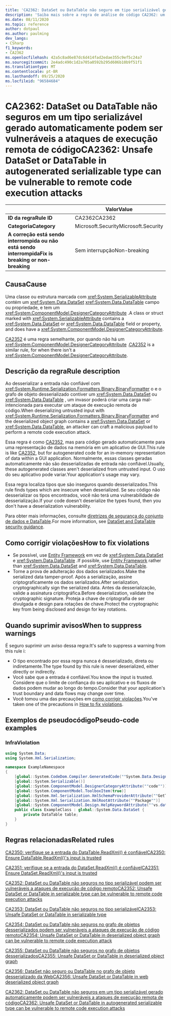 ```yaml
---
title: 'CA2362: DataSet ou DataTable não seguro em tipo serializável gerado automaticamente pode ser vulnerável a ataques de execução remota de código (análise de código)'
description: 'Saiba mais sobre a regra de análise de código CA2362: um conjunto de informações não seguro ou DataTable em tipo serializável gerado automaticamente pode ser vulnerável a ataques de execução remota de código'
ms.date: 08/11/2020
ms.topic: reference
author: dotpaul
ms.author: paulming
dev_langs:
- CSharp
f1_keywords:
- CA2362
ms.openlocfilehash: 42a5c8ad6e87dc6d414fad2edae355c9ef5c24a7
ms.sourcegitcommit: 2e4adc490c1d2a705a0592b295d606b10b9f51f1
ms.translationtype: MT
ms.contentlocale: pt-BR
ms.lasthandoff: 09/25/2020
ms.locfileid: "96584684"
---
```

# <a name="ca2362-unsafe-dataset-or-datatable-in-autogenerated-serializable-type-can-be-vulnerable-to-remote-code-execution-attacks"></a><span data-ttu-id="d5705-103">CA2362: DataSet ou DataTable não seguros em um tipo serializável gerado automaticamente podem ser vulneráveis a ataques de execução remota de código</span><span class="sxs-lookup"><span data-stu-id="d5705-103">CA2362: Unsafe DataSet or DataTable in autogenerated serializable type can be vulnerable to remote code execution attacks</span></span>

| | <span data-ttu-id="d5705-104">Valor</span><span class="sxs-lookup"><span data-stu-id="d5705-104">Value</span></span> |
|-|-|
| <span data-ttu-id="d5705-105">**ID da regra**</span><span class="sxs-lookup"><span data-stu-id="d5705-105">**Rule ID**</span></span> |<span data-ttu-id="d5705-106">CA2362</span><span class="sxs-lookup"><span data-stu-id="d5705-106">CA2362</span></span>|
| <span data-ttu-id="d5705-107">**Categoria**</span><span class="sxs-lookup"><span data-stu-id="d5705-107">**Category**</span></span> |<span data-ttu-id="d5705-108">Microsoft.Security</span><span class="sxs-lookup"><span data-stu-id="d5705-108">Microsoft.Security</span></span>|
| <span data-ttu-id="d5705-109">**A correção está sendo interrompida ou não está sendo interrompida**</span><span class="sxs-lookup"><span data-stu-id="d5705-109">**Fix is breaking or non-breaking**</span></span> |<span data-ttu-id="d5705-110">Sem interrupção</span><span class="sxs-lookup"><span data-stu-id="d5705-110">Non-breaking</span></span>|

## <a name="cause"></a><span data-ttu-id="d5705-111">Causa</span><span class="sxs-lookup"><span data-stu-id="d5705-111">Cause</span></span>

<span data-ttu-id="d5705-112">Uma classe ou estrutura marcada com <xref:System.SerializableAttribute> contém um <xref:System.Data.DataSet> <xref:System.Data.DataTable> campo ou propriedade, e tem um <xref:System.ComponentModel.DesignerCategoryAttribute> .</span><span class="sxs-lookup"><span data-stu-id="d5705-112">A class or struct marked with <xref:System.SerializableAttribute> contains a <xref:System.Data.DataSet> or <xref:System.Data.DataTable> field or property, and does have a <xref:System.ComponentModel.DesignerCategoryAttribute>.</span></span>

<span data-ttu-id="d5705-113">[CA2352](ca2352.md) é uma regra semelhante, por quando não há um <xref:System.ComponentModel.DesignerCategoryAttribute> .</span><span class="sxs-lookup"><span data-stu-id="d5705-113">[CA2352](ca2352.md) is a similar rule, for when there isn't a <xref:System.ComponentModel.DesignerCategoryAttribute>.</span></span>

## <a name="rule-description"></a><span data-ttu-id="d5705-114">Descrição da regra</span><span class="sxs-lookup"><span data-stu-id="d5705-114">Rule description</span></span>

<span data-ttu-id="d5705-115">Ao desserializar a entrada não confiável com <xref:System.Runtime.Serialization.Formatters.Binary.BinaryFormatter> o e o grafo de objeto desserializado contiver um <xref:System.Data.DataSet> ou <xref:System.Data.DataTable> , um invasor poderá criar uma carga mal-intencionada para executar um ataque de execução remota de código.</span><span class="sxs-lookup"><span data-stu-id="d5705-115">When deserializing untrusted input with <xref:System.Runtime.Serialization.Formatters.Binary.BinaryFormatter> and the deserialized object graph contains a <xref:System.Data.DataSet> or <xref:System.Data.DataTable>, an attacker can craft a malicious payload to perform a remote code execution attack.</span></span>

<span data-ttu-id="d5705-116">Essa regra é como [CA2352](ca2352.md), mas para código gerado automaticamente para uma representação de dados na memória em um aplicativo de GUI.</span><span class="sxs-lookup"><span data-stu-id="d5705-116">This rule is like [CA2352](ca2352.md), but for autogenerated code for an in-memory representation of data within a GUI application.</span></span> <span data-ttu-id="d5705-117">Normalmente, essas classes geradas automaticamente não são desserializadas de entrada não confiável.</span><span class="sxs-lookup"><span data-stu-id="d5705-117">Usually, these autogenerated classes aren't deserialized from untrusted input.</span></span> <span data-ttu-id="d5705-118">O uso do seu aplicativo pode variar.</span><span class="sxs-lookup"><span data-stu-id="d5705-118">Your application's usage may vary.</span></span>

<span data-ttu-id="d5705-119">Essa regra localiza tipos que são inseguros quando desserializados.</span><span class="sxs-lookup"><span data-stu-id="d5705-119">This rule finds types which are insecure when deserialized.</span></span> <span data-ttu-id="d5705-120">Se seu código não desserializar os tipos encontrados, você não terá uma vulnerabilidade de desserialização.</span><span class="sxs-lookup"><span data-stu-id="d5705-120">If your code doesn't deserialize the types found, then you don't have a deserialization vulnerability.</span></span>

<span data-ttu-id="d5705-121">Para obter mais informações, consulte [diretrizes de segurança do conjunto de dados e DataTable](https://go.microsoft.com/fwlink/?linkid=2132227).</span><span class="sxs-lookup"><span data-stu-id="d5705-121">For more information, see [DataSet and DataTable security guidance](https://go.microsoft.com/fwlink/?linkid=2132227).</span></span>

## <a name="how-to-fix-violations"></a><span data-ttu-id="d5705-122">Como corrigir violações</span><span class="sxs-lookup"><span data-stu-id="d5705-122">How to fix violations</span></span>

- <span data-ttu-id="d5705-123">Se possível, use [Entity Framework](/ef/) em vez de <xref:System.Data.DataSet> e <xref:System.Data.DataTable> .</span><span class="sxs-lookup"><span data-stu-id="d5705-123">If possible, use [Entity Framework](/ef/) rather than <xref:System.Data.DataSet> and <xref:System.Data.DataTable>.</span></span>
- <span data-ttu-id="d5705-124">Torne a prova de adulteração dos dados serializados.</span><span class="sxs-lookup"><span data-stu-id="d5705-124">Make the serialized data tamper-proof.</span></span> <span data-ttu-id="d5705-125">Após a serialização, assine criptograficamente os dados serializados.</span><span class="sxs-lookup"><span data-stu-id="d5705-125">After serialization, cryptographically sign the serialized data.</span></span> <span data-ttu-id="d5705-126">Antes da desserialização, valide a assinatura criptográfica.</span><span class="sxs-lookup"><span data-stu-id="d5705-126">Before deserialization, validate the cryptographic signature.</span></span> <span data-ttu-id="d5705-127">Proteja a chave de criptografia de ser divulgada e design para rotações de chave.</span><span class="sxs-lookup"><span data-stu-id="d5705-127">Protect the cryptographic key from being disclosed and design for key rotations.</span></span>

## <a name="when-to-suppress-warnings"></a><span data-ttu-id="d5705-128">Quando suprimir avisos</span><span class="sxs-lookup"><span data-stu-id="d5705-128">When to suppress warnings</span></span>

<span data-ttu-id="d5705-129">É seguro suprimir um aviso dessa regra:</span><span class="sxs-lookup"><span data-stu-id="d5705-129">It's safe to suppress a warning from this rule i:</span></span>

- <span data-ttu-id="d5705-130">O tipo encontrado por essa regra nunca é desserializado, direta ou indiretamente.</span><span class="sxs-lookup"><span data-stu-id="d5705-130">The type found by this rule is never deserialized, either directly or indirectly.</span></span>
- <span data-ttu-id="d5705-131">Você sabe que a entrada é confiável.</span><span class="sxs-lookup"><span data-stu-id="d5705-131">You know the input is trusted.</span></span> <span data-ttu-id="d5705-132">Considere que o limite de confiança do seu aplicativo e os fluxos de dados podem mudar ao longo do tempo.</span><span class="sxs-lookup"><span data-stu-id="d5705-132">Consider that your application's trust boundary and data flows may change over time.</span></span>
- <span data-ttu-id="d5705-133">Você tomou uma das precauções em [como corrigir violações](#how-to-fix-violations).</span><span class="sxs-lookup"><span data-stu-id="d5705-133">You've taken one of the precautions in [How to fix violations](#how-to-fix-violations).</span></span>

## <a name="pseudo-code-examples"></a><span data-ttu-id="d5705-134">Exemplos de pseudocódigo</span><span class="sxs-lookup"><span data-stu-id="d5705-134">Pseudo-code examples</span></span>

### <a name="violation"></a><span data-ttu-id="d5705-135">Infra</span><span class="sxs-lookup"><span data-stu-id="d5705-135">Violation</span></span>

```csharp
using System.Data;
using System.Xml.Serialization;

namespace ExampleNamespace
{
    [global::System.CodeDom.Compiler.GeneratedCode(""System.Data.Design.TypedDataSetGenerator"", ""2.0.0.0"")]
    [global::System.Serializable()]
    [global::System.ComponentModel.DesignerCategoryAttribute(""code"")]
    [global::System.ComponentModel.ToolboxItem(true)]
    [global::System.Xml.Serialization.XmlSchemaProviderAttribute(""GetTypedDataSetSchema"")]
    [global::System.Xml.Serialization.XmlRootAttribute(""Package"")]
    [global::System.ComponentModel.Design.HelpKeywordAttribute(""vs.data.DataSet"")]
    public class ExampleClass : global::System.Data.DataSet {
        private DataTable table;
    }
}
```

## <a name="related-rules"></a><span data-ttu-id="d5705-136">Regras relacionadas</span><span class="sxs-lookup"><span data-stu-id="d5705-136">Related rules</span></span>

[<span data-ttu-id="d5705-137">CA2350: verifique se a entrada do DataTable.ReadXml() é confiável</span><span class="sxs-lookup"><span data-stu-id="d5705-137">CA2350: Ensure DataTable.ReadXml()'s input is trusted</span></span>](ca2350.md)

[<span data-ttu-id="d5705-138">CA2351: verifique se a entrada do DataSet.ReadXml() é confiável</span><span class="sxs-lookup"><span data-stu-id="d5705-138">CA2351: Ensure DataSet.ReadXml()'s input is trusted</span></span>](ca2351.md)

[<span data-ttu-id="d5705-139">CA2352: DataSet ou DataTable não seguros no tipo serializável podem ser vulneráveis a ataques de execução de código remoto</span><span class="sxs-lookup"><span data-stu-id="d5705-139">CA2352: Unsafe DataSet or DataTable in serializable type can be vulnerable to remote code execution attacks</span></span>](ca2352.md)

[<span data-ttu-id="d5705-140">CA2353: DataSet ou DataTable não seguros no tipo serializável</span><span class="sxs-lookup"><span data-stu-id="d5705-140">CA2353: Unsafe DataSet or DataTable in serializable type</span></span>](ca2353.md)

[<span data-ttu-id="d5705-141">CA2354: DataSet ou DataTable não seguros no grafo de objetos desserializados podem ser vulneráveis a ataques de execução de código remoto</span><span class="sxs-lookup"><span data-stu-id="d5705-141">CA2354: Unsafe DataSet or DataTable in deserialized object graph can be vulnerable to remote code execution attack</span></span>](ca2354.md)

[<span data-ttu-id="d5705-142">CA2355: DataSet ou DataTable não seguros no grafo de objetos desserializados</span><span class="sxs-lookup"><span data-stu-id="d5705-142">CA2355: Unsafe DataSet or DataTable in deserialized object graph</span></span>](ca2355.md)

[<span data-ttu-id="d5705-143">CA2356: DataSet não seguro ou DataTable no grafo de objeto desserializado da Web</span><span class="sxs-lookup"><span data-stu-id="d5705-143">CA2356: Unsafe DataSet or DataTable in web deserialized object graph</span></span>](ca2356.md)

[<span data-ttu-id="d5705-144">CA2362: DataSet ou DataTable não seguros em um tipo serializável gerado automaticamente podem ser vulneráveis a ataques de execução remota de código</span><span class="sxs-lookup"><span data-stu-id="d5705-144">CA2362: Unsafe DataSet or DataTable in autogenerated serializable type can be vulnerable to remote code execution attacks</span></span>](ca2362.md)
